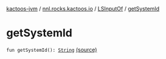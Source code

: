[kactoos-jvm](../../index.md) / [nnl.rocks.kactoos.io](../index.md) / [LSInputOf](index.md) / [getSystemId](./get-system-id.md)

# getSystemId

`fun getSystemId(): `[`String`](https://kotlinlang.org/api/latest/jvm/stdlib/kotlin/-string/index.html) [(source)](https://github.com/neonailol/kactoos/blob/master/kactoos-jvm/src/main/kotlin/nnl/rocks/kactoos/io/LSInputOf.kt#L70)